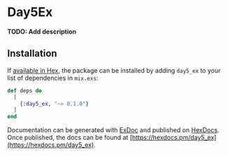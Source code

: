 # Day5Ex

**TODO: Add description**

## Installation

If [available in Hex](https://hex.pm/docs/publish), the package can be installed
by adding `day5_ex` to your list of dependencies in `mix.exs`:

```elixir
def deps do
  [
    {:day5_ex, "~> 0.1.0"}
  ]
end
```

Documentation can be generated with [ExDoc](https://github.com/elixir-lang/ex_doc)
and published on [HexDocs](https://hexdocs.pm). Once published, the docs can
be found at [https://hexdocs.pm/day5_ex](https://hexdocs.pm/day5_ex).

